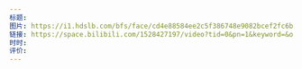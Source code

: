 ```yaml
---
标题: 
图片: https://i1.hdslb.com/bfs/face/cd4e88584ee2c5f386748e9082bcef2fc6bda3b3.jpg@240w_240h_1c_1s_!web-avatar-space-header.avif
链接: https://space.bilibili.com/1528427197/video?tid=0&pn=1&keyword=&order=pubdate
时时: 
评价:
---
```


